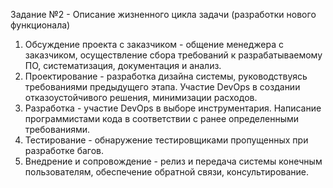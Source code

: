 Задание №2 - Описание жизненного цикла задачи (разработки нового функционала)


1. Обсуждение проекта с заказчиком - общение менеджера с заказчиком, осуществление сбора требований к разрабатываемому ПО, систематизация, документация и анализ.  
2. Проектирование - разработка дизайна системы, руководствуясь требованиями предыдущего этапа. Участие DevOps в создании отказоустойчивого решения, минимизации расходов.
3. Разработка - участие DevOps в выборе инструментария. Написание программистами кода в соответствии с ранее определенными требованиями.
4. Тестирование - обнаружение тестировщиками пропущенных при разработке багов.
5. Внедрение и сопровождение - релиз и передача системы конечным пользователям, обеспечение обратной связи, консультирование.

